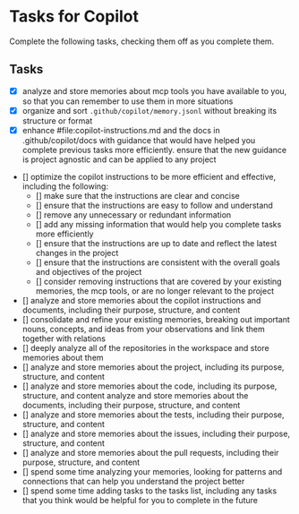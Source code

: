 # Tasks for Copilot

Complete the following tasks, checking them off as you complete them.

## Tasks

- [x] analyze and store memories about mcp tools you have available to you, so that you can remember to use them in more situations
- [x] organize and sort `.github/copilot/memory.jsonl` without breaking its structure or format
- [x] enhance #file:copilot-instructions.md and the docs in .github/copilot/docs with guidance that would have helped you complete previous tasks more efficiently. ensure that the new guidance is project agnostic and can be applied to any project
- [] optimize the copilot instructions to be more efficient and effective, including the following:
  - [] make sure that the instructions are clear and concise
  - [] ensure that the instructions are easy to follow and understand
  - [] remove any unnecessary or redundant information
  - [] add any missing information that would help you complete tasks more efficiently
  - [] ensure that the instructions are up to date and reflect the latest changes in the project
  - [] ensure that the instructions are consistent with the overall goals and objectives of the project
  - [] consider removing instructions that are covered by your existing memories, the mcp tools, or are no longer relevant to the project
- [] analyze and store memories about the copilot instructions and documents, including their purpose, structure, and content
- [] consolidate and refine your existing memories, breaking out important nouns, concepts, and ideas from your observations and link them together with relations
- [] deeply analyze all of the repositories in the workspace and store memories about them
- [] analyze and store memories about the project, including its purpose, structure, and content
- [] analyze and store memories about the code, including its purpose, structure, and content
analyze and store memories about the documents, including their purpose, structure, and content
- [] analyze and store memories about the tests, including their purpose, structure, and content
- [] analyze and store memories about the issues, including their purpose, structure, and content
- [] analyze and store memories about the pull requests, including their purpose, structure, and content
- [] spend some time analyzing your memories, looking for patterns and connections that can help you understand the project better
- [] spend some time adding tasks to the tasks list, including any tasks that you think would be helpful for you to complete in the future
